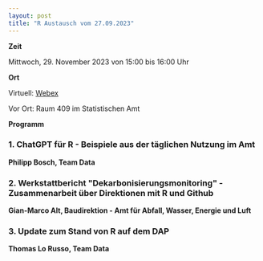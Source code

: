 ```yaml
---
layout: post
title: "R Austausch vom 27.09.2023"
---
```


__Zeit__

Mittwoch, 29. November 2023 von 15:00 bis 16:00 Uhr 

__Ort__ 

Virtuell: [Webex](https://afi-zh.webex.com/join/thomas.lorusso)

Vor Ort: Raum 409 im Statistischen Amt

__Programm__

### 1. ChatGPT für R - Beispiele aus der täglichen Nutzung im Amt

__Philipp Bosch, Team Data__


### 2. Werkstattbericht "Dekarbonisierungsmonitoring" - Zusammenarbeit über Direktionen mit R und Github

__Gian-Marco Alt, Baudirektion - Amt für Abfall, Wasser, Energie und Luft__


### 3. Update zum Stand von R auf dem DAP

__Thomas Lo Russo, Team Data__
